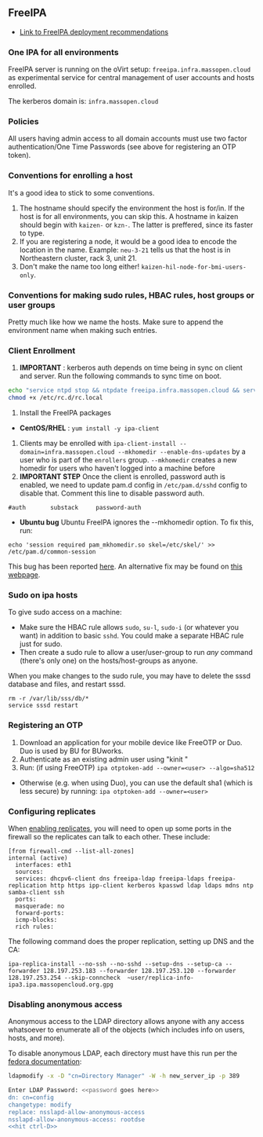 ## FreeIPA
 -  [Link to FreeIPA deployment recommendations](https://www.freeipa.org/page/Deployment_Recommendations)

### One IPA for all environments
FreeIPA server is running on the oVirt setup: `freeipa.infra.massopen.cloud` 
as experimental service for central management of user accounts and hosts enrolled.

The kerberos domain is: `infra.massopen.cloud`

### Policies
All users having admin access to all domain accounts must use two factor authentication/One Time Passwords 
(see above for registering an OTP token).

### Conventions for enrolling a host
It's a good idea to stick to some conventions.
 1. The hostname should specify the environment the host is for/in. If the host is for all environments, you can skip this. 
 A hostname in kaizen should begin with `kaizen-` or `kzn-`. The latter is preffered, since its faster to type.
 1. If you are registering a node, it would be a good idea to encode the location in the name. 
 Example: `neu-3-21` tells us that the host is in Northeastern cluster, rack 3, unit 21.
 1. Don't make the name too long either! `kaizen-hil-node-for-bmi-users-only`.

### Conventions for making sudo rules, HBAC rules, host groups or user groups
Pretty much like how we name the hosts. Make sure to append the environment name when making such entries.

### Client Enrollment
 1. **IMPORTANT** : kerberos auth depends on time being in sync on client and server. Run the following commands to sync time on boot.
```bash
echo "service ntpd stop && ntpdate freeipa.infra.massopen.cloud && service ntpd start" >> etc/rc.lical
chmod +x /etc/rc.d/rc.local
```
 1. Install the FreeIPA packages
 -  **CentOS/RHEL** : `yum install -y ipa-client`
 1. Clients may be enrolled with `ipa-client-install --domain=infra.massopen.cloud --mkhomedir --enable-dns-updates`
 by a user who is part of the `enrollers` group. `--mkhomedir` creates a new homedir for users who haven't logged into a machine before
 1. **IMPORTANT STEP** Once the client is enrolled, password auth is enabled, 
 we need to update pam.d config in `/etc/pam.d/sshd` config to disable that.
  Comment this line to disable password auth.
```shell
#auth       substack     password-auth
```
 -  **Ubuntu bug** Ubuntu FreeIPA ignores the --mkhomedir option. To fix this, run:
```shell
echo 'session required pam_mkhomedir.so skel=/etc/skel/' >> /etc/pam.d/common-session
```
 This bug has been reported [here](https://bugs.launchpad.net/ubuntu/+source/freeipa/+bug/1336869). 
 An alternative fix may be found on [this webpage](https://www.redhat.com/archives/freeipa-users/2013-June/msg00091.html).

### Sudo on ipa hosts
To give sudo access on a machine:
 -  Make sure the HBAC rule allows `sudo`, `su-l`, `sudo-i` (or whatever you want) in addition to basic `sshd`. 
 You could make a separate HBAC rule just for sudo.
 -  Then create a sudo rule to allow a user/user-group to run *any* command (there's only one)
 on the hosts/host-groups as anyone.

When you make changes to the sudo rule, you may have to delete the sssd database and files, and restart sssd.
```shell
rm -r /var/lib/sss/db/*
service sssd restart
```

### Registering an OTP
 1. Download an application for your mobile device like FreeOTP or Duo. Duo is used by BU for BUworks.
 1. Authenticate as an existing admin user using "kinit <username>"
 1. Run: (if using FreeOTP) `ipa otptoken-add --owner=<user> --algo=sha512`
 -  Otherwise (e.g. when using Duo), you can use the default sha1 (which is less secure) by running: `ipa otptoken-add --owner=<user>`

### Configuring replicates
When [enabling replicates](https://blog.vladionescu.com/freeipa-on-rhel-7-with-replication/), 
you will need to open up some ports in the firewall so the replicates can talk to each other. These include:
```shell
[from firewall-cmd --list-all-zones]
internal (active)
  interfaces: eth1
  sources:
  services: dhcpv6-client dns freeipa-ldap freeipa-ldaps freeipa-replication http https ipp-client kerberos kpasswd ldap ldaps mdns ntp samba-client ssh
  ports:
  masquerade: no
  forward-ports:
  icmp-blocks:
  rich rules:
```

The following command does the proper replication, setting up DNS and the CA:
```shell
ipa-replica-install --no-ssh --no-sshd --setup-dns --setup-ca --forwarder 128.197.253.183 --forwarder 128.197.253.120 --forwarder 128.197.253.254 --skip-conncheck  ~user/replica-info-ipa3.ipa.massopencloud.org.gpg
```

### Disabling anonymous access
Anonymous access to the LDAP directory allows anyone with any access whatsoever to enumerate all of the objects 
(which includes info on users, hosts, and more).

To disable anonymous LDAP, each directory must have this run per the 
[fedora documentation](https://docs.fedoraproject.org/en-US/Fedora/18/html/FreeIPA_Guide/disabling-anon-binds.html):

```bash
ldapmodify -x -D "cn=Directory Manager" -W -h new_server_ip -p 389

Enter LDAP Password: <<password goes here>>
dn: cn=config
changetype: modify
replace: nsslapd-allow-anonymous-access
nsslapd-allow-anonymous-access: rootdse
<<hit ctrl-D>>
```
